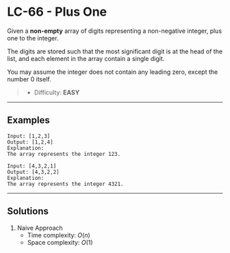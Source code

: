 # LC-66 - Plus One

Given a **non-empty** array of digits representing a non-negative integer, plus one to the integer.

The digits are stored such that the most significant digit is at the head of the list, and each element in the array contain a single digit.

You may assume the integer does not contain any leading zero, except the number 0 itself.

> * Difficulty: **EASY**

---
## Examples

```
Input: [1,2,3]
Output: [1,2,4]
Explanation: 
The array represents the integer 123.
```

```
Input: [4,3,2,1]
Output: [4,3,2,2]
Explanation: 
The array represents the integer 4321.
```

---
## Solutions

1. Naive Approach
    * Time complexity: $O(n)$
    * Space complexity: $O(1)$